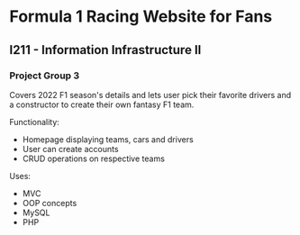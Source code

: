# Formula 1 Racing Website for Fans
## I211 - Information Infrastructure II
### Project Group 3

Covers 2022 F1 season's details and lets user pick their favorite drivers and a constructor to create their own fantasy F1 team.

Functionality:
- Homepage displaying teams, cars and drivers
- User can create accounts
- CRUD operations on respective teams

Uses:
- MVC
- OOP concepts
- MySQL
- PHP

